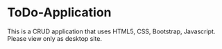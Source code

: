 # ToDo-Application

This is a CRUD application that uses HTML5, CSS, Bootstrap, Javascript.
Please view only as desktop site.
